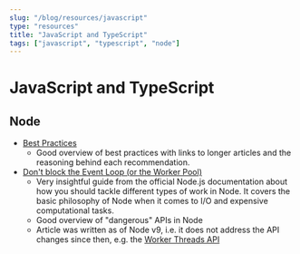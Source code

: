```yaml
---
slug: "/blog/resources/javascript"
type: "resources"
title: "JavaScript and TypeScript"
tags: ["javascript", "typescript", "node"]
---
```


# JavaScript and TypeScript

## Node

- [Best Practices](https://github.com/goldbergyoni/nodebestpractices)
  - Good overview of best practices with links to longer articles and the reasoning behind each recommendation.
- [Don't block the Event Loop (or the Worker Pool)](https://nodejs.org/en/docs/guides/dont-block-the-event-loop/)
  - Very insightful guide from the official Node.js documentation about how you should tackle different types of work in Node. It covers the basic philosophy of Node when it comes to I/O and expensive computational tasks.
  - Good overview of "dangerous" APIs in Node
  - Article was written as of Node v9, i.e. it does not address the API changes since then, e.g. the [Worker Threads API](https://nodejs.org/api/worker_threads.html)
